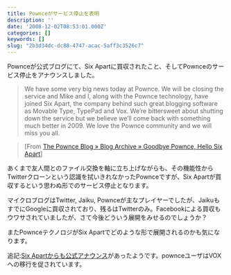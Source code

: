 ```yaml
---
title: Pownceがサービス停止を表明
description: ''
date: '2008-12-02T08:53:01.000Z'
categories: []
keywords: []
slug: "2b3d34dc-dc88-4747-acac-5aff3c3526c7"
---
```

Pownceが公式ブログにて、Six Apartに買収されたこと、そしてPownceのサービス停止をアナウンスしました。

> We have some very big news today at Pownce. We will be closing the service and Mike and I, along with the Pownce technology, have joined Six Apart, the company behind such great blogging software as Movable Type, TypePad and Vox. We’re bittersweet about shutting down the service but we believe we’ll come back with something much better in 2009. We love the Pownce community and we will miss you all.

> \[From [The Pownce Blog » Blog Archive » Goodbye Pownce, Hello Six Apart](http://blog.pownce.com/2008/12/01/goodbye-pownce-hello-six-apart/)\]

あくまで友人間とのファイル交換を軸に立ち上げながらも、その機能性からTwitterクローンという認識を拭いきれなかったPownceですが、Six Apartが買収するという思わぬ形でのサービス停止となります。

マイクロブログはTwitter, Jaiku, Pownceが主なプレイヤーでしたが、JaikuもすでにGoogleに買収されており、残るはTwitterのみ。Facebookによる買収もウワサされていましたが、さて今後どういう展開をみせるのでしょうか？

またPownceテクノロジがSix Apartでどのような形で展開されるのかも気になります。

追記:[Six Apartからも公式アナウンス](http://www.sixapart.com/pownce/)があったようです。pownceユーザはVOXへの移行を促されています。